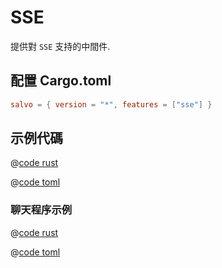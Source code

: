 # SSE

提供對 `SSE` 支持的中間件.

## 配置 Cargo.toml

```toml
salvo = { version = "*", features = ["sse"] }
```

## 示例代碼

<CodeGroup>
<CodeGroupItem title="main.rs" active>

@[code rust](../../../codes/sse/src/main.rs)

</CodeGroupItem>
<CodeGroupItem title="Cargo.toml">

@[code toml](../../../codes/sse/Cargo.toml)

</CodeGroupItem>
</CodeGroup>


### 聊天程序示例

<CodeGroup>
<CodeGroupItem title="main.rs" active>

@[code rust](../../../codes/sse-chat/src/main.rs)

</CodeGroupItem>
<CodeGroupItem title="Cargo.toml">

@[code toml](../../../codes/sse-chat/Cargo.toml)

</CodeGroupItem>
</CodeGroup>